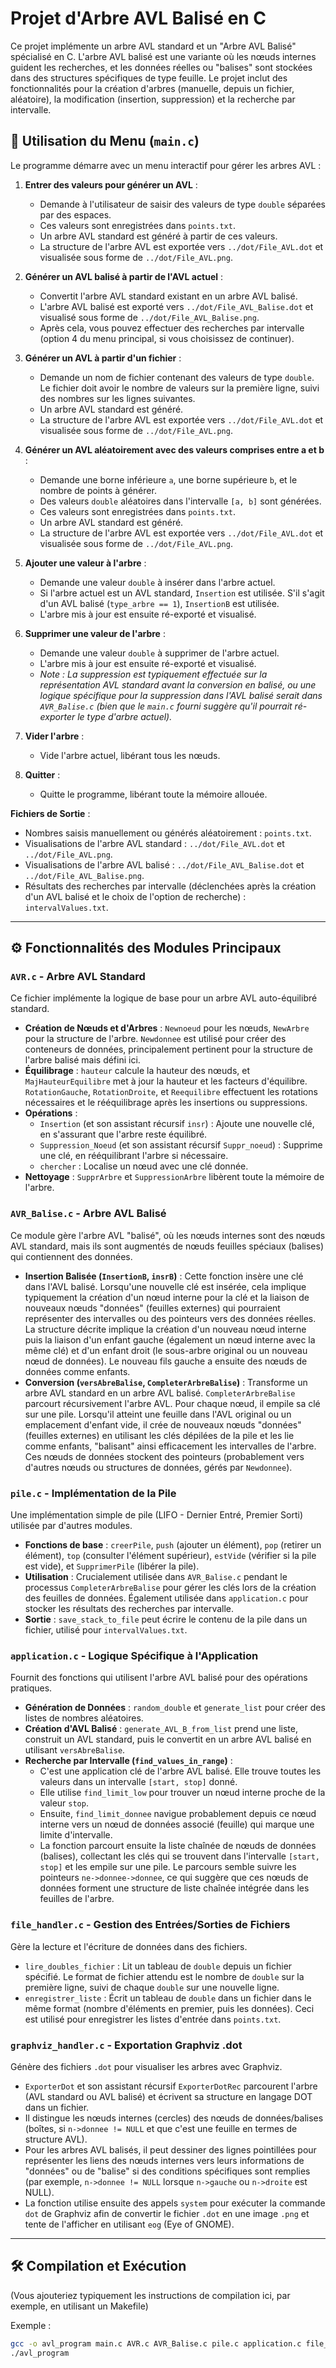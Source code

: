 # Projet d'Arbre AVL Balisé en C

Ce projet implémente un arbre AVL standard et un "Arbre AVL Balisé" spécialisé en C. L'arbre AVL balisé est une variante où les nœuds internes guident les recherches, et les données réelles ou "balises" sont stockées dans des structures spécifiques de type feuille. Le projet inclut des fonctionnalités pour la création d'arbres (manuelle, depuis un fichier, aléatoire), la modification (insertion, suppression) et la recherche par intervalle.

## 📝 Utilisation du Menu (`main.c`)

Le programme démarre avec un menu interactif pour gérer les arbres AVL :

1.  **Entrer des valeurs pour générer un AVL** :
    * Demande à l'utilisateur de saisir des valeurs de type `double` séparées par des espaces.
    * Ces valeurs sont enregistrées dans `points.txt`.
    * Un arbre AVL standard est généré à partir de ces valeurs.
    * La structure de l'arbre AVL est exportée vers `../dot/File_AVL.dot` et visualisée sous forme de `../dot/File_AVL.png`.

2.  **Générer un AVL balisé à partir de l'AVL actuel** :
    * Convertit l'arbre AVL standard existant en un arbre AVL balisé.
    * L'arbre AVL balisé est exporté vers `../dot/File_AVL_Balise.dot` et visualisé sous forme de `../dot/File_AVL_Balise.png`.
    * Après cela, vous pouvez effectuer des recherches par intervalle (option 4 du menu principal, si vous choisissez de continuer).

3.  **Générer un AVL à partir d'un fichier** :
    * Demande un nom de fichier contenant des valeurs de type `double`. Le fichier doit avoir le nombre de valeurs sur la première ligne, suivi des nombres sur les lignes suivantes.
    * Un arbre AVL standard est généré.
    * La structure de l'arbre AVL est exportée vers `../dot/File_AVL.dot` et visualisée sous forme de `../dot/File_AVL.png`.

4.  **Générer un AVL aléatoirement avec des valeurs comprises entre a et b** :
    * Demande une borne inférieure `a`, une borne supérieure `b`, et le nombre de points à générer.
    * Des valeurs `double` aléatoires dans l'intervalle `[a, b]` sont générées.
    * Ces valeurs sont enregistrées dans `points.txt`.
    * Un arbre AVL standard est généré.
    * La structure de l'arbre AVL est exportée vers `../dot/File_AVL.dot` et visualisée sous forme de `../dot/File_AVL.png`.

5.  **Ajouter une valeur à l'arbre** :
    * Demande une valeur `double` à insérer dans l'arbre actuel.
    * Si l'arbre actuel est un AVL standard, `Insertion` est utilisée. S'il s'agit d'un AVL balisé (`type_arbre == 1`), `InsertionB` est utilisée.
    * L'arbre mis à jour est ensuite ré-exporté et visualisé.

6.  **Supprimer une valeur de l'arbre** :
    * Demande une valeur `double` à supprimer de l'arbre actuel.
    * L'arbre mis à jour est ensuite ré-exporté et visualisé.
    * *Note : La suppression est typiquement effectuée sur la représentation AVL standard avant la conversion en balisé, ou une logique spécifique pour la suppression dans l'AVL balisé serait dans `AVR_Balise.c` (bien que le `main.c` fourni suggère qu'il pourrait ré-exporter le type d'arbre actuel).*

7.  **Vider l'arbre** :
    * Vide l'arbre actuel, libérant tous les nœuds.

8.  **Quitter** :
    * Quitte le programme, libérant toute la mémoire allouée.

**Fichiers de Sortie** :
* Nombres saisis manuellement ou générés aléatoirement : `points.txt`.
* Visualisations de l'arbre AVL standard : `../dot/File_AVL.dot` et `../dot/File_AVL.png`.
* Visualisations de l'arbre AVL balisé : `../dot/File_AVL_Balise.dot` et `../dot/File_AVL_Balise.png`.
* Résultats des recherches par intervalle (déclenchées après la création d'un AVL balisé et le choix de l'option de recherche) : `intervalValues.txt`.

---

## ⚙️ Fonctionnalités des Modules Principaux

### `AVR.c` - Arbre AVL Standard
Ce fichier implémente la logique de base pour un arbre AVL auto-équilibré standard.
* **Création de Nœuds et d'Arbres** : `Newnoeud` pour les nœuds, `NewArbre` pour la structure de l'arbre. `Newdonnee` est utilisé pour créer des conteneurs de données, principalement pertinent pour la structure de l'arbre balisé mais défini ici.
* **Équilibrage** : `hauteur` calcule la hauteur des nœuds, et `MajHauteurEquilibre` met à jour la hauteur et les facteurs d'équilibre. `RotationGauche`, `RotationDroite`, et `Reequilibre` effectuent les rotations nécessaires et le rééquilibrage après les insertions ou suppressions.
* **Opérations** :
    * `Insertion` (et son assistant récursif `insr`) : Ajoute une nouvelle clé, en s'assurant que l'arbre reste équilibré.
    * `Suppression_Noeud` (et son assistant récursif `Suppr_noeud`) : Supprime une clé, en rééquilibrant l'arbre si nécessaire.
    * `chercher` : Localise un nœud avec une clé donnée.
* **Nettoyage** : `SupprArbre` et `SuppressionArbre` libèrent toute la mémoire de l'arbre.

### `AVR_Balise.c` - Arbre AVL Balisé
Ce module gère l'arbre AVL "balisé", où les nœuds internes sont des nœuds AVL standard, mais ils sont augmentés de nœuds feuilles spéciaux (balises) qui contiennent des données.
* **Insertion Balisée (`InsertionB`, `insrB`)** : Cette fonction insère une clé dans l'AVL balisé. Lorsqu'une nouvelle clé est insérée, cela implique typiquement la création d'un nœud interne pour la clé et la liaison de nouveaux nœuds "données" (feuilles externes) qui pourraient représenter des intervalles ou des pointeurs vers des données réelles. La structure décrite implique la création d'un nouveau nœud interne puis la liaison d'un enfant gauche (également un nœud interne avec la même clé) et d'un enfant droit (le sous-arbre original ou un nouveau nœud de données). Le nouveau fils gauche a ensuite des nœuds de données comme enfants.
* **Conversion (`versAbreBalise`, `CompleterArbreBalise`)** : Transforme un arbre AVL standard en un arbre AVL balisé. `CompleterArbreBalise` parcourt récursivement l'arbre AVL. Pour chaque nœud, il empile sa clé sur une pile. Lorsqu'il atteint une feuille dans l'AVL original ou un emplacement d'enfant vide, il crée de nouveaux nœuds "données" (feuilles externes) en utilisant les clés dépilées de la pile et les lie comme enfants, "balisant" ainsi efficacement les intervalles de l'arbre. Ces nœuds de données stockent des pointeurs (probablement vers d'autres nœuds ou structures de données, gérés par `Newdonnee`).

### `pile.c` - Implémentation de la Pile
Une implémentation simple de pile (LIFO - Dernier Entré, Premier Sorti) utilisée par d'autres modules.
* **Fonctions de base** : `creerPile`, `push` (ajouter un élément), `pop` (retirer un élément), `top` (consulter l'élément supérieur), `estVide` (vérifier si la pile est vide), et `SupprimerPile` (libérer la pile).
* **Utilisation** : Crucialement utilisée dans `AVR_Balise.c` pendant le processus `CompleterArbreBalise` pour gérer les clés lors de la création des feuilles de données. Également utilisée dans `application.c` pour stocker les résultats des recherches par intervalle.
* **Sortie** : `save_stack_to_file` peut écrire le contenu de la pile dans un fichier, utilisé pour `intervalValues.txt`.

### `application.c` - Logique Spécifique à l'Application
Fournit des fonctions qui utilisent l'arbre AVL balisé pour des opérations pratiques.
* **Génération de Données** : `random_double` et `generate_list` pour créer des listes de nombres aléatoires.
* **Création d'AVL Balisé** : `generate_AVL_B_from_list` prend une liste, construit un AVL standard, puis le convertit en un arbre AVL balisé en utilisant `versAbreBalise`.
* **Recherche par Intervalle (`find_values_in_range`)** :
    * C'est une application clé de l'arbre AVL balisé. Elle trouve toutes les valeurs dans un intervalle `[start, stop]` donné.
    * Elle utilise `find_limit_low` pour trouver un nœud interne proche de la valeur `stop`.
    * Ensuite, `find_limit_donnee` navigue probablement depuis ce nœud interne vers un nœud de données associé (feuille) qui marque une limite d'intervalle.
    * La fonction parcourt ensuite la liste chaînée de nœuds de données (balises), collectant les clés qui se trouvent dans l'intervalle `[start, stop]` et les empile sur une pile. Le parcours semble suivre les pointeurs `ne->donnee->donnee`, ce qui suggère que ces nœuds de données forment une structure de liste chaînée intégrée dans les feuilles de l'arbre.

### `file_handler.c` - Gestion des Entrées/Sorties de Fichiers
Gère la lecture et l'écriture de données dans des fichiers.
* `lire_doubles_fichier` : Lit un tableau de `double` depuis un fichier spécifié. Le format de fichier attendu est le nombre de `double` sur la première ligne, suivi de chaque `double` sur une nouvelle ligne.
* `enregistrer_liste` : Écrit un tableau de `double` dans un fichier dans le même format (nombre d'éléments en premier, puis les données). Ceci est utilisé pour enregistrer les listes d'entrée dans `points.txt`.

### `graphviz_handler.c` - Exportation Graphviz .dot
Génère des fichiers `.dot` pour visualiser les arbres avec Graphviz.
* `ExporterDot` et son assistant récursif `ExporterDotRec` parcourent l'arbre (AVL standard ou AVL balisé) et écrivent sa structure en langage DOT dans un fichier.
* Il distingue les nœuds internes (cercles) des nœuds de données/balises (boîtes, si `n->donnee != NULL` et que c'est une feuille en termes de structure AVL).
* Pour les arbres AVL balisés, il peut dessiner des lignes pointillées pour représenter les liens des nœuds internes vers leurs informations de "données" ou de "balise" si des conditions spécifiques sont remplies (par exemple, `n->donnee != NULL` lorsque `n->gauche` ou `n->droite` est NULL).
* La fonction utilise ensuite des appels `system` pour exécuter la commande `dot` de Graphviz afin de convertir le fichier `.dot` en une image `.png` et tente de l'afficher en utilisant `eog` (Eye of GNOME).

---

## 🛠️ Compilation et Exécution

(Vous ajouteriez typiquement les instructions de compilation ici, par exemple, en utilisant un Makefile)

Exemple :
```bash
gcc -o avl_program main.c AVR.c AVR_Balise.c pile.c application.c file_handler.c graphviz_handler.c -lm
./avl_program